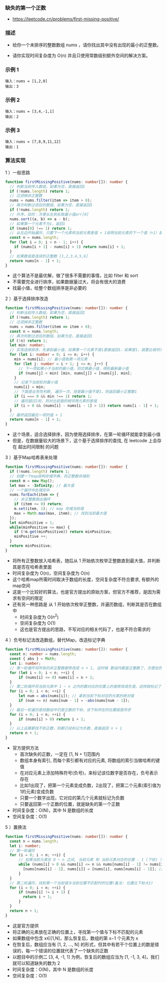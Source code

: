 ### 缺失的第一个正数

- https://leetcode.cn/problems/first-missing-positive/

### 描述

- 给你一个未排序的整数数组 nums ，请你找出其中没有出现的最小的正整数。

- 请你实现时间复杂度为 O(n) 并且只使用常数级别额外空间的解决方案。

### 示例 1

```
输入：nums = [1,2,0]
输出：3
```

### 示例 2

```
输入：nums = [3,4,-1,1]
输出：2
```

### 示例 3

```
输入：nums = [7,8,9,11,12]
输出：1
```

### 算法实现

1 ）一般思路

```ts
function firstMissingPositive(nums: number[]): number {
  // 判断当前传入数组，如果为空，直接返回1
  if (!nums.length) return 1;
  // 过滤掉非正整数
  nums = nums.filter(item => item > 0);
  // 再次判断过滤后的数组，如果为空，直接返回1
  if (!nums.length) return 1;
  // 升序，目的：方便从左到右取最小值arr[0]
  nums.sort((a, b) => a - b);
  // 如果第一个元素不为1，返回1
  if (nums[0] !== 1) return 1;
  // 从左边开始遍历，只要下一个元素和当前元素差值 > 1说明当前元素的下一个值（+1）就是所求
  const n = nums.length;
  for (let i = 0; i < n - 1; i++) {
    if (nums[i + 1] - nums[i] > 1) return nums[i] + 1;
  }
  // 如果数组是连续的正整数 [1,2,3,4,5,6]
  return nums[n - 1] + 1;
}
```

- 这个算法不是最优解，做了很多不需要的事情，比如 filter 和 sort
- 不需要完全进行排序，如果数据量过大，将会有很大的浪费
- 找最小值，给整个数组排序是非必要的

2 ）基于选择排序改造

```ts
function firstMissingPositive(nums: number[]): number {
  // 判断当前传入数组，如果为空，直接返回1
  if (!nums.length) return 1;
  // 过滤掉非正整数
  nums = nums.filter(item => item > 0);
  const n = nums.length;
  // 再次判断过滤后的数组，如果为空，直接返回1
  if (!n) return 1;
  let min: number;
  // 实现选择排序，先拿到最小值，如果第一个元素不是1直接返回1，如果是1，就要比相邻元素差值
  for (let i: number = 0; i <= n; i++) {
    min = nums[i]; // 最小值取第一项元素
    for (let j: number = i + 1; j <= n; j++) {
      // 下一项如果小于当前的最小值，则交换最小值，得到最新最小值
      if (nums[j] < min) [min, nums[j]] = [nums[j], min];
    }
    // 记录下当前轮的最小值
    nums[i] = min;
    // 下面是业务性判断, 遍历一次，但是最小值不是1，则返回最小正整数1
    if (i === 0 && min !== 1) return 1;
    // 遍历超过1轮，则对比前面的相邻两元素的差值
    if (i > 0 && (nums[i] - nums[i - 1] > 1)) return nums[i - 1] + 1;
  }
  // 最终返回最后一项的值 + 1
  return nums[n - 1] + 1;
}
```

- 这个场景，适合选择排序，因为使用选择排序，在第一轮循环就能拿到最小值
- 但是，在数据量较大的场景下，这个基于选择排序的查找, 在 leetcode 上会存在 超出时间限制 的问题

3 ）基于Map哈希表来处理

```ts
function firstMissingPositive(nums: number[]): number {
  if (!nums.length) return 1;
  // 创建一个map结构存储字典，将正整数存储到
  const m = new Map();
  let max = -Infinity; // 最大值
  // 一个循环中处理完毕
  nums.forEach(item => {
    // 非正整数跳出循环
    if (item <= 0) return;
    m.set(item, 1); // map 存储当前值
    max = Math.max(max, item); // 找到当前最大值
  });
  let minPositive = 1;
  while(minPositive <= max) {
    if (!m.get(minPositive)) return minPositive;
    minPositive ++;
  }
  return minPositive;
}
```

- 将所有正整数放入哈希表，随后从 1 开始依次枚举正整数直到最大值，并判断其是否在哈希表里面
- 时间复杂度为 O(n)，空间复杂度为 O(n)
- 这个哈希map所需时间取决于数组的长度，空间复杂度不符合要求, 有额外的map空间
- 这是一个比较好的算法，也是官方提出的原始方案，但官方不推荐，是因为需求有空间的限定
- 还有另一种思路是 从 1 开始依次枚举正整数，并遍历数组，判断其是否在数组中
  * 时间复杂度为 O($n^2$)
  * 空间复杂度为 O(1)
  * 这也是官方提出的思路，不写对应的相关代码了，也是不符合需求的

4 ）负号标记法改造数组，替代Map，改造标记字典

```ts
function firstMissingPositive(nums: number[]): number {
  const n: number = nums.length;
  const { abs } = Math;
  let i: number;
  // 第一轮循环将所有的非正整数都修改成 n + 1, 这时候 数组内都是正整数了，方便加负号标记了
  for (let i = 0; i < n; ++i) {
      if (nums[i] <= 0) nums[i] = n + 1;
  }
  // 第二轮循环将当前元素中 1 ~ n 之内的数对应的位置上的值修改成负值，这样就标记了该位置表示的值(下标)已经出现过了
  for (i = 0; i < n; ++i) {
      let num = abs(nums[i]); // 拿到当前下标对应的元素的绝对值
      if (num <= n) nums[num - 1] = -abs(nums[num - 1]);
  }
  // 最后一轮遍历是找数组中仍是正数的下标，该下标所在的位置就是所求
  for (i = 0; i < n; ++i) {
      if (nums[i] > 0) return i + 1;
  }
  // 以上运算都找不到正数，则都已经标记为负数，直接返回 n + 1
  return n + 1;
}
```

- 官方提供方法
  * 首次缺失的正数，一定在 [1, N + 1]范围内
  * 数组本身有索引, 而每个索引都有对应的元素, 将数组的索引当做哈希的键值
  * 在对应元素上添加特殊符号(负号)，来标记该位数字是否存在，负号表示存在
  * 比如1出现了，把第一个元素变成负数，2出现了，把第二个元素(索引值为1的元素)变成负数
  * 只要一个数字出现，它对应的第几个元素就标记为负数
  * 只要返回第一个正数的位置，就是缺失的第一个正数
- 时间复杂度：O(N)，其中 N 是数组的长度
- 空间复杂度：O(1)

5 ）置换法

```ts
function firstMissingPositive(nums: number[]): number {
  const n = nums.length;
  let i: number;
  // 第一轮遍历
  for (i = 0; i < n; ++i) {
      // 如果当前元素在 0 ~ n 之间, 当前元素 和 当前元素对应的位置 - 1 (下标) 不一致 则进行交换
      while (nums[i] > 0 && nums[i] <= n && nums[nums[i] - 1] != nums[i]) {
        [nums[nums[i] - 1], nums[i]] = [nums[i], nums[nums[i] - 1]]; // 交换
      }
  }
  // 第二轮遍历，找到第一个当前值与当前位置不匹配时的位置(备注: 位置比下标大1)
  for (i = 0; i < n; ++i) {
      if (nums[i] != i + 1) {
        return i + 1;
      }
  }
  return n + 1;
}
```

- 这是官方提供
- 将正确的元素放在正确的位置上，寻找第一个值与下标不匹配的元素
- 如果数组中包含 x∈[1,N]，那么恢复后，数组的第 x−1 个元素为 x
- 在恢复后，数组应当有 [1, 2, ..., N] 的形式，但其中有若干个位置上的数是错误的，每一个错误的位置就代表了一个缺失的正数
- 以题目中的示例二 [3, 4, -1, 1] 为例，恢复后的数组应当为 [1, -1, 3, 4]，我们就可以知道缺失的数为 2
- 时间复杂度：O(N)，其中 N 是数组的长度
- 空间复杂度：O(1)
